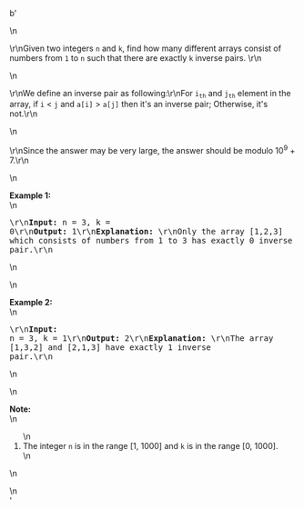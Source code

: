 b'<div class="question-description">\n<p><p>\r\nGiven two integers <code>n</code> and <code>k</code>, find how many different arrays consist of numbers from <code>1</code> to <code>n</code> such that there are exactly <code>k</code> inverse pairs. \r\n</p>\n<p>\r\nWe define an inverse pair as following:\r\nFor <code>i<sub>th</sub></code> and <code>j<sub>th</sub></code> element in the array, if <code>i</code> &lt; <code>j</code> and <code>a[i]</code> &gt; <code>a[j]</code> then it\'s an inverse pair; Otherwise, it\'s not.\r\n</p>\n<p>\r\nSince the answer may be very large, the answer should be modulo 10<sup>9</sup> + 7.\r\n</p>\n<p><b>Example 1:</b><br/>\n<pre>\r\n<b>Input:</b> n = 3, k = 0\r\n<b>Output:</b> 1\r\n<b>Explanation:</b> \r\nOnly the array [1,2,3] which consists of numbers from 1 to 3 has exactly 0 inverse pair.\r\n</pre>\n</p>\n<p><b>Example 2:</b><br/>\n<pre>\r\n<b>Input:</b> n = 3, k = 1\r\n<b>Output:</b> 2\r\n<b>Explanation:</b> \r\nThe array [1,3,2] and [2,1,3] have exactly 1 inverse pair.\r\n</pre>\n</p>\n<p><b>Note:</b><br/>\n<ol>\n<li>The integer <code>n</code> is in the range [1, 1000] and <code>k</code> is in the range [0, 1000].</li>\n</ol>\n</p></p>\n</div>'